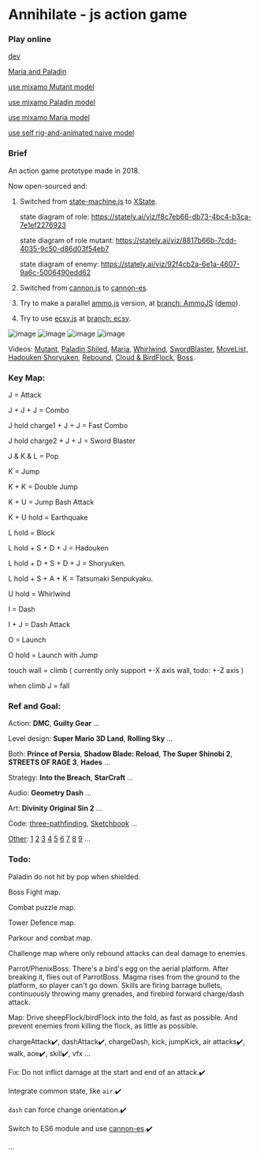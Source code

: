 # Annihilate - js action game

### Play online

 [ dev ](https://raw.githack.com/gonnavis/annihilate/dev/index.html)

 [ Maria and Paladin ](https://raw.githack.com/gonnavis/annihilate/MariaAndPaladin/index.html)

 [ use mixamo Mutant model ](https://raw.githack.com/gonnavis/annihilate/MutantModel/index.html)

 [ use mixamo Paladin model ](https://raw.githack.com/gonnavis/annihilate/PaladinModel/index.html)

 [ use mixamo Maria model ](https://raw.githack.com/gonnavis/annihilate/MariaModel/index.html)

 [ use self rig-and-animated naive model ](https://raw.githack.com/gonnavis/annihilate/main/index.html)

### Brief

An action game prototype made in 2018.

Now open-sourced and:

1. Switched from <a href="https://github.com/jakesgordon/javascript-state-machine" target="_blank">state-machine.js</a> to <a href="https://github.com/statelyai/xstate" target="_blank">XState</a>.

    state diagram of role: https://stately.ai/viz/f8c7eb66-db73-4bc4-b3ca-7e1ef2276923
    
    state diagram of role mutant: https://stately.ai/viz/8817b66b-7cdd-4035-9c50-d86d03f54eb7

    state diagram of enemy: https://stately.ai/viz/92f4cb2a-6e1a-4607-9a6c-5006490edd62
    
2. Switched from [cannon.js](https://github.com/schteppe/cannon.js) to [cannon-es](https://github.com/pmndrs/cannon-es).
    
3. Try to make a parallel [ammo.js](https://github.com/kripken/ammo.js/) version, at [branch: AmmoJS](https://github.com/gonnavis/annihilate/tree/AmmoJS) ([demo](https://raw.githack.com/gonnavis/annihilate/AmmoJS/index.html)).
    
4. Try to use <a href="https://github.com/ecsyjs/ecsy" target="_blank">ecsy.js</a> at [branch: ecsy](https://github.com/gonnavis/annihilate/tree/ecsy).

![image](https://user-images.githubusercontent.com/10785634/118347405-b6f14b80-b575-11eb-9269-38ef89051949.png)
![image](https://user-images.githubusercontent.com/10785634/143771469-d2d15fc5-ed7e-4843-9854-42384e32e915.png)
![image](https://user-images.githubusercontent.com/10785634/145292224-41be4668-acc8-45aa-b284-f14819a3529e.png)
![image](https://user-images.githubusercontent.com/10785634/145850577-61d34fcc-8647-400c-aade-e52c242e8012.png)


Videos: 
[Mutant](https://twitter.com/gonnavis/status/1434951076365561859),
[Paladin Shiled](https://twitter.com/gonnavis/status/1461371351197880325),
[Maria](https://twitter.com/gonnavis/status/1462649045298532356/video/1),
[Whirlwind](https://twitter.com/gonnavis/status/1462820086054412291/video/1),
[SwordBlaster](https://twitter.com/gonnavis/status/1463220288468905987),
[MoveList, Hadouken Shoryuken](https://twitter.com/gonnavis/status/1465219502199562243/video/1),
[Rebound](https://twitter.com/gonnavis/status/1466799541764517888/video/1),
[Cloud & BirdFlock](https://twitter.com/gonnavis/status/1468695103640260609/video/1),
[Boss](https://twitter.com/gonnavis/status/1470434848925896706).

### Key Map:

J = Attack

J + J + J = Combo

J hold charge1 + J + J = Fast Combo

J hold charge2 + J + J = Sword Blaster

J & K & L = Pop

K = Jump

K + K = Double Jump

K + U = Jump Bash Attack

K + U hold = Earthquake

L hold = Block

L hold + S + D + J = Hadouken

L hold + D + S + D + J = Shoryuken.

L hold + S + A + K = Tatsumaki Senpukyaku.

U hold = Whirlwind

I = Dash

I + J = Dash Attack

O = Launch

O hold = Launch with Jump

touch wall = climb ( currently only support +-X axis wall, todo: +-Z axis )

when climb J = fall

### Ref and Goal:
    
Action: **DMC**, **Guilty Gear** ...
    
Level design: **Super Mario 3D Land**, **Rolling Sky** ...

Both: **Prince of Persia**, **Shadow Blade: Reload**, **The Super Shinobi 2**, **STREETS OF RAGE 3**, **Hades** ...
    
Strategy: **Into the Breach**, **StarCraft** ...

Audio: **Geometry Dash** ...

Art: **Divinity Original Sin 2** ...

Code: [three-pathfinding](https://github.com/donmccurdy/three-pathfinding), [Sketchbook](https://discourse.threejs.org/t/vehicle-physics-with-cannon-js/11769) ...

[Other](https://twitter.com/gonnavis): 
[1](https://twitter.com/gonnavis/status/1442426877390385153)
[2](https://twitter.com/FluidNinjaLIVE/status/1445897813020196869)
[3](https://twitter.com/80Level/status/1450084674307600387)
[4](https://twitter.com/TempleDoorGames/status/1460624431802249219)
[5](https://twitter.com/riotgames/status/1462201413195350018)
[6](https://twitter.com/JesseMiettinen/status/1302319385034489857)
[7](https://twitter.com/KyeonghoonM/status/1464870220636438535)
[8](https://twitter.com/80Level/status/1452543350381367296)
[9](https://twitter.com/Assault_Spy/status/1436881155542831111)
...

### Todo: 

Paladin do not hit by pop when shielded.

Boss Fight map.

Combat puzzle map.

Tower Defence map.

Parkour and combat map.

Challenge map where only rebound attacks can deal damage to enemies.

Parrot/PhenixBoss: There's a bird's egg on the aerial platform. After breaking it, flies out of ParrotBoss. Magma rises from the ground to the platform, so player can't go down. Skills are firing barrage bullets, continuously throwing many grenades, and firebird forward charge/dash attack.  

Map: Drive sheepFlock/birdFlock into the fold, as fast as possible. And prevent enemies from killing the flock, as little as possible.

chargeAttack✔️, dashAttack✔️, chargeDash, kick, jumpKick, air attacks✔️, walk, aoe✔️, skill✔️, vfx ...

Fix: Do not inflict damage at the start and end of an attack.✔️

Integrate common state, like `air`.✔️

`dash` can force change orientation.✔️

Switch to ES6 module and use [cannon-es](https://github.com/pmndrs/cannon-es).✔️

...
